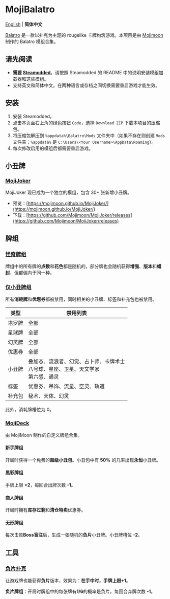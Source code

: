 # MojiBalatro

[English](README.md) | **简体中文**

[Balatro](https://www.playbalatro.com/) 是一款以扑克为主题的 rougelike 卡牌构筑游戏。本项目是由 [Mojimoon](https://github.com/Mojimoon) 制作的 Balatro 模组合集。

## 请先阅读

- **需要 [Steamodded](https://github.com/Steamopollys/Steamodded)**。请按照 Steamodded 的 README 中的说明安装模组加载器和这些模组。
- 支持英文和简体中文。在两种语言或存档之间切换需要重启游戏才能生效。

## 安装

1. 安装 Steamodded。
2. 点击本页面右上角的绿色按钮 `Code`，选择 `Download ZIP` 下载本项目的压缩包。
3. 将压缩包解压到 `%appdata%\Balatro\Mods` 文件夹中（如果不存在则创建 `Mods` 文件夹；`%appdata%` 是 `C:\Users\<Your Username>\AppData\Roaming`）。
4. 每次修改启用的模组后都需要重启游戏。

## 小丑牌

### [MojiJoker](https://github.com/Mojimoon/MojiJoker)

MojiJoker 现已成为一个独立的模组，包含 30+ 张新增小丑牌。

- 预览：[https://mojimoon.github.io/MojiJoker/](https://mojimoon.github.io/MojiJoker/)
- 下载：[https://github.com/Mojimoon/MojiJoker/releases](https://github.com/Mojimoon/MojiJoker/releases)

## 牌组

### [怪奇牌组](EccentricDeck/EccentricDeck.lua)

牌组中的所有牌的**点数**和**花色**都是随机的，部分牌也会随机获得**增强**、**版本**和**蜡封**，但都偏向于同一种。

### [仅小丑牌组](JokerOnlyDeck/JokerOnlyDeck.lua)

所有**消耗牌**和**优惠券**都被禁用，同时相关的小丑牌、标签和补充包也被禁用。

| 类型 | 禁用列表 |
| ---- | -------- |
| 塔罗牌 | 全部 |
| 星球牌 | 全部 |
| 幻灵牌 | 全部 |
| 优惠券 | 全部 |
| 小丑牌 | 叠加态、流浪者、幻觉、占卜师、卡牌术士 <br>八号球、星座、卫星、天文学家 <br>第六感、通灵 |
| 标签 | 优惠券、吊饰、流星、空灵、轨道 |
| 补充包 | 秘术、天体、幻灵 |

此外，消耗牌槽位为 0。

### [MojiDeck](MojiDeck/MojiDeck.lua)

由 MojiMoon 制作的自定义牌组合集。

#### 新手牌组

开局时获得一个免费的**超级小丑包**。小丑包中有 **50%** 的几率出现**永恒**小丑牌。

#### 黑彩牌组

手牌上限 **+2**，每回合出牌次数 **-1**。

#### 商人牌组

开局时拥有**库存过剩**和**清仓特卖**优惠券。

#### 无形牌组

每次击败**Boss盲注**后，生成一张随机的**负片**小丑牌。小丑牌槽位 **-2**。

## 工具

### [负片扑克](NegativePoker/NegativePoker.lua)

让游戏牌也能获得**负片**版本，效果为：**在手中时，手牌上限+1**。

**负片牌组**：开局时牌组中的每张牌有**1/6**的概率是负片。每回合弃牌次数 **-1**。